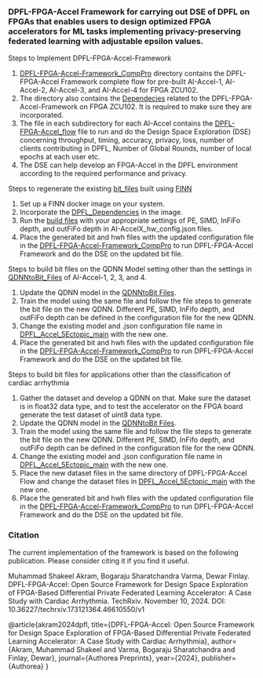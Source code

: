 ### DPFL-FPGA-Accel Framework for carrying out DSE of DPFL on FPGAs that enables users to design optimized FPGA accelerators for ML tasks implementing privacy-preserving federated learning with adjustable epsilon values.

Steps to Implement DPFL-FPGA-Accel-Framework
1. [DPFL-FPGA-Accel-Framework_CompPro](https://github.com/shakeelakram00/DPFL-FPGA-Accel-Framework/tree/main/DPFL-FPGA-Accel-Framework_CompPro) directory contains the DPFL-FPGA-Accel Framework complete flow for pre-built AI-Accel-1, AI-Accel-2, AI-Accel-3, and AI-Accel-4 for FPGA ZCU102.
2. The directory also contains the [Dependecies](https://github.com/shakeelakram00/DPFL-FPGA-Accel-Framework/blob/main/DPFL-FPGA-Accel-Framework_CompPro/Dependencies) related to the DPFL-FPGA-Accel-Framework on FPGA ZCU102. It is required to make sure they are incorporated.
3. The file in each subdirectory for each AI-Accel contains the [DPFL-FPGA-Accel_flow](https://github.com/shakeelakram00/DPFL-FPGA-Accel-Framework/blob/main/DPFL-FPGA-Accel-Framework_CompPro/DPFL_FPGA_Accel12_Framework/DPFL-FPGA-Accel_12_Flow.ipynb) file to run and do the Design Space Exploration (DSE) concerning throughput, timing, accuracy, privacy, loss, number of clients contributing in DPFL, Number of Global Rounds, number of local epochs at each user etc.
4. The DSE can help develop an FPGA-Accel in the DPFL environment according to the required performance and privacy.

Steps to regenerate the existing [bit_files](https://github.com/shakeelakram00/DPFL-FPGA-Accel-Framework/tree/main/bitfiles) built using [FINN](https://github.com/Xilinx/finn)
1. Set up a FINN docker image on your system. 
2. Incorporate the [DPFL_Dependencies](https://github.com/shakeelakram00/DPFL-FPGA-Accel-Framework/blob/main/AI-Accel_build_Process/Dependencies.txt) in the image.
3. Run the [build files](https://github.com/shakeelakram00/DPFL-FPGA-Accel-Framework/blob/main/AI-Accel_build_Process/AI-Accel-1and2/AI-Accel12_QDNNtoBit.ipynb) with your appropriate settings of PE, SIMD, InFiFo depth, and outFiFo depth in AI-AccelX_hw_config.json files.
4. Place the generated bit and hwh files with the updated configuration file in the [DPFL-FPGA-Accel-Framework_CompPro](https://github.com/shakeelakram00/DPFL-FPGA-Accel-Framework/tree/main/DPFL-FPGA-Accel-Framework_CompPro) to run DPFL-FPGA-Accel Framework and do the DSE on the updated bit file.

Steps to build bit files on the QDNN Model setting other than the settings in [QDNNtoBit_Files](https://github.com/shakeelakram00/DPFL-FPGA-Accel-Framework/blob/main/AI-Accel_build_Process/AI-Accel-1and2/AI-Accel12_QDNNtoBit.ipynb) of AI-Accel-1, 2, 3, and 4.
1. Update the QDNN model in the [QDNNtoBit Files](https://github.com/shakeelakram00/DPFL-FPGA-Accel-Framework/blob/main/AI-Accel_build_Process/AI-Accel-1and2/AI-Accel12_QDNNtoBit.ipynb).
2. Train the model using the same file and follow the file steps to generate the bit file on the new QDNN. Different PE, SIMD, InFifo depth, and outFiFo depth can be defined in the configuration file for the new QDNN. 
3. Change the existing model and .json configuration file name in [DPFL_Accel_5Ectopic_main](https://github.com/shakeelakram00/DPFL-FPGA-Accel-Framework/blob/main/DPFL-FPGA-Accel-Framework_CompPro/DPFL_FPGA_Accel34_Framework/DPFL_Accel_5Ectopic_main.py) with the new one.
4. Place the generated bit and hwh files with the updated configuration file in the [DPFL-FPGA-Accel-Framework_CompPro](https://github.com/shakeelakram00/DPFL-FPGA-Accel-Framework/tree/main/DPFL-FPGA-Accel-Framework_CompPro) to run DPFL-FPGA-Accel Framework and do the DSE on the updated bit file. 


Steps to build bit files for applications other than the classification of cardiac arrhythmia
1. Gather the dataset and develop a QDNN on that. Make sure the dataset is in float32 data type, and to test the accelerator on the FPGA board generate the test dataset of uint8 data type. 
2. Update the QDNN model in the [QDNNtoBit Files](https://github.com/shakeelakram00/DPFL-FPGA-Accel-Framework/blob/main/AI-Accel_build_Process/AI-Accel-1and2/AI-Accel12_QDNNtoBit.ipynb).
3. Train the model using the same file and follow the file steps to generate the bit file on the new QDNN. Different PE, SIMD, InFifo depth, and outFiFo depth can be defined in the configuration file for the new QDNN.
4. Change the existing model and .json configuration file name in [DPFL_Accel_5Ectopic_main](https://github.com/shakeelakram00/DPFL-FPGA-Accel-Framework/blob/main/DPFL-FPGA-Accel-Framework_CompPro/DPFL_FPGA_Accel34_Framework/DPFL_Accel_5Ectopic_main.py) with the new one.
5. Place the new dataset files in the same directory of DPFL-FPGA-Accel Flow and change the dataset files in [DPFL_Accel_5Ectopic_main](https://github.com/shakeelakram00/DPFL-FPGA-Accel-Framework/blob/main/DPFL-FPGA-Accel-Framework_CompPro/DPFL_FPGA_Accel34_Framework/DPFL_Accel_5Ectopic_main.py) with the new one.
6. Place the generated bit and hwh files with the updated configuration file in the [DPFL-FPGA-Accel-Framework_CompPro](https://github.com/shakeelakram00/DPFL-FPGA-Accel-Framework/tree/main/DPFL-FPGA-Accel-Framework_CompPro) to run DPFL-FPGA-Accel Framework and do the DSE on the updated bit file.


### Citation

The current implementation of the framework is based on the following publication. Please consider citing it if you find it useful.

Muhammad Shakeel Akram, Bogaraju Sharatchandra Varma, Dewar Finlay. DPFL-FPGA-Accel: Open Source Framework for Design Space Exploration of FPGA-Based Differential Private Federated Learning Accelerator: A Case Study with Cardiac Arrhythmia. TechRxiv. November 10, 2024.
DOI: 10.36227/techrxiv.173121364.46610550/v1

@article{akram2024dpfl,
  title={DPFL-FPGA-Accel: Open Source Framework for Design Space Exploration of FPGA-Based Differential Private Federated Learning Accelerator: A Case Study with Cardiac Arrhythmia},
  author={Akram, Muhammad Shakeel and Varma, Bogaraju Sharatchandra and Finlay, Dewar},
  journal={Authorea Preprints},
  year={2024},
  publisher={Authorea}
}
